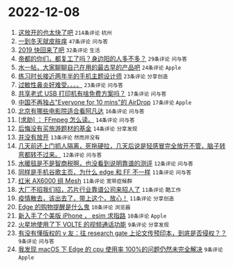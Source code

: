 # 2022-12-08

1. [这放开的也太快了吧](https://www.v2ex.com/t/900960) `214条评论` `杭州`
1. [一到冬天就皮肤痒](https://www.v2ex.com/t/900964) `47条评论` `问与答`
1. [2019 快回来了吧](https://www.v2ex.com/t/900966) `32条评论` `生活`
1. [帝都的你们，都复工了吗？身边阳的人多不多？](https://www.v2ex.com/t/900972) `29条评论` `问与答`
1. [水一帖，大家聊聊自己在用的最古早的产品吧](https://www.v2ex.com/t/900965) `24条评论` `Apple`
1. [练习时长接近两年半的手机主题设计师](https://www.v2ex.com/t/900945) `23条评论` `分享创造`
1. [过敏性鼻炎好难受。。。。](https://www.v2ex.com/t/900944) `23条评论` `问与答`
1. [共享老式 USB 打印机有啥免费方案吗？](https://www.v2ex.com/t/900994) `17条评论` `问与答`
1. [中国不再独占"Everyone for 10 mins"的 AirDrop](https://www.v2ex.com/t/900954) `17条评论` `Apple`
1. [北京有哪些电影院适合看阿凡达](https://www.v2ex.com/t/900973) `16条评论` `问与答`
1. [[求助] ： FFmpeg 怎么读。](https://www.v2ex.com/t/900983) `14条评论` `问与答`
1. [后悔没有买旅游题材的基金](https://www.v2ex.com/t/900963) `14条评论` `分享发现`
1. [并没有放开](https://www.v2ex.com/t/900997) `13条评论` `然而并没有`
1. [几天前还上门抓人隔离，死拖硬拉，几天后说是轻感冒完全放开不管，脑子转弯都转不过来。](https://www.v2ex.com/t/900986) `12条评论` `问与答`
1. [水暖毯是不是智商税啊，也没看到说明靠谱的测评](https://www.v2ex.com/t/900949) `12条评论` `问与答`
1. [同样是手机谷歌主页，为什么 edge 和 FF 不一样](https://www.v2ex.com/t/900999) `11条评论` `问与答`
1. [红米 AX6000 组 Mesh](https://www.v2ex.com/t/900982) `11条评论` `宽带症候群`
1. [大厂不招我们招，芯片行业靠谱公司来招人了](https://www.v2ex.com/t/900978) `11条评论` `酷工作`
1. [疫情散去，该出去了，带上这个，放心！](https://www.v2ex.com/t/900952) `11条评论` `分享创造`
1. [Edge 的购物提醒是什么鬼](https://www.v2ex.com/t/900992) `10条评论` `浏览器`
1. [新入手了个美版 iPhone ， esim 求指路](https://www.v2ex.com/t/900969) `10条评论` `Apple`
1. [火星地使用了下 VOLTE 的视频通话功能](https://www.v2ex.com/t/900991) `9条评论` `分享发现`
1. [有没有懂版权的 v 友：往 research gate 上论文传预印本，到底是否侵权？？](https://www.v2ex.com/t/900961) `9条评论` `问与答`
1. [我发现 macOS 下 Edge 的 cpu 使用率 100%的问题仍然未完全解决](https://www.v2ex.com/t/900947) `9条评论` `Apple`
